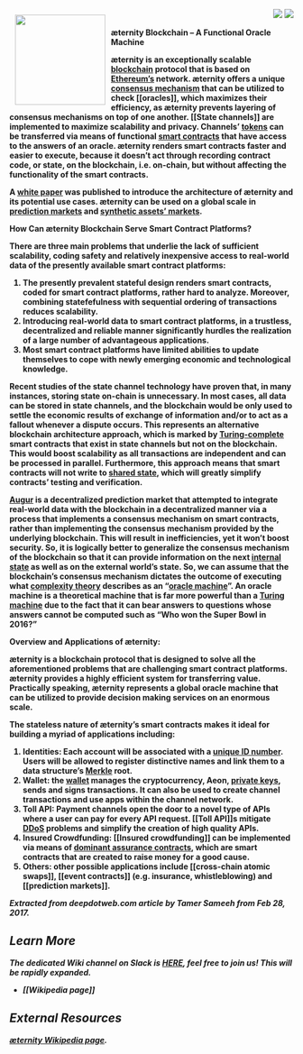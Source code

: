 <a href="http://www.aeternity.com/"><img width="160px" src="http://www.aeternity.com/user/themes/aeon/img/aeternity_logo.png" align="left" hspace="10" vspace="10"></a>

<p align = right><a target="_blank" href="https://twitter.com/intent/tweet?original_referer=https%3A%2F%2Fabout.twitter.com%2Fresources%2Fbuttons&text=Aeternity:%20scalable%20smart%20contracts%20interfacing%20with%20real%20world%20data&tw_p=tweetbutton&url=http%3A%2F%2Fwww.aeternity.com%2F&via=aetrnty"><img src="http://s30.postimg.org/j2q6ql27h/Tweet.png"></a>
<a target="_blank" href="https://twitter.com/aetrnty"> <img src="https://s24.postimg.org/4xcf9j8xh/Follow-_Twitter.jpg?2"></a>
</p>
<b>æternity Blockchain – A Functional Oracle Machine<p>

æternity is an exceptionally scalable [blockchain](https://en.wikipedia.org/wiki/Blockchain) protocol that is based on [Ethereum’s](https://en.wikipedia.org/wiki/Ethereum) network. æternity offers a unique [consensus mechanism](https://www.ibm.com/developerworks/cloud/library/cl-blockchain-basics-intro-bluemix-trs/) that can be utilized to check [[oracles]], which maximizes their efficiency, as æternity prevents layering of consensus mechanisms on top of one another. [[State channels]] are implemented to maximize scalability and privacy. Channels’ [tokens](http://cruiserselite.co.in/downloads/btech/materials/second%20sem/4/e-com/UNIT-3.pdf) can be transferred via means of functional [smart contracts](https://en.wikipedia.org/wiki/Smart_contract) that have access to the answers of an oracle. æternity renders smart contracts faster and easier to execute, because it doesn’t act through recording contract code, or state, on the blockchain, i.e. on-chain, but without affecting the functionality of the smart contracts.<p>

A [white paper](https://blockchain.aeternity.com/%C3%A6ternity-blockchain-whitepaper.pdf) was published to introduce the architecture of æternity and its potential use cases. æternity can be used on a global scale in [prediction markets](https://en.wikipedia.org/wiki/Prediction_market) and [synthetic assets’ markets](https://syntheticassets.wordpress.com/).<p>

<b>How Can æternity Blockchain Serve Smart Contract Platforms?<p>

There are three main problems that underlie the lack of sufficient scalability, coding safety and relatively inexpensive access to real-world data of the presently available smart contract platforms:<p>

<ol>
<li>The presently prevalent stateful design renders smart contracts, coded for smart contract platforms, rather hard to analyze. Moreover, combining statefefulness with sequential ordering of transactions reduces scalability.
<li>Introducing real-world data to smart contract platforms, in a trustless, decentralized and reliable manner significantly hurdles the realization of a large number of advantageous applications.
<li>Most smart contract platforms have limited abilities to update themselves to cope with newly emerging economic and technological knowledge.</ol><p>

Recent studies of the state channel technology have proven that, in many instances, storing state on-chain is unnecessary. In most cases, all data can be stored in state channels, and the blockchain would be only used to settle the economic results of exchange of information and/or to act as a fallout whenever a dispute occurs. This represents an alternative blockchain architecture approach, which is marked by [Turing-complete](https://en.wikipedia.org/wiki/Turing_completeness) smart contracts that exist in state channels but not on the blockchain. This would boost scalability as all transactions are independent and can be processed in parallel. Furthermore, this approach means that smart contracts will not write to [shared state](http://wiki.c2.com/?SharedStateConcurrency), which will greatly simplify contracts’ testing and verification.<p>

[Augur](https://en.wikipedia.org/wiki/Augur_(software)) is a decentralized prediction market that attempted to integrate real-world data with the blockchain in a decentralized manner via a process that implements a consensus mechanism on smart contracts, rather than implementing the consensus mechanism provided by the underlying blockchain. This will result in inefficiencies, yet it won’t boost security. So, it is logically better to generalize the consensus mechanism of the blockchain so that it can provide information on the next [internal state](https://www.cs.nmsu.edu/~rth/cs/cs177/map/intstate.html) as well as on the external world’s state. So, we can assume that the blockchain’s consensus mechanism dictates the outcome of executing what [complexity theory](https://en.wikipedia.org/wiki/Computational_complexity_theory) describes as an “[oracle machine](https://en.wikipedia.org/wiki/Oracle_machine)”. An oracle machine is a theoretical machine that is far more powerful than a [Turing machine](https://en.wikipedia.org/wiki/Turing_machine) due to the fact that it can bear answers to questions whose answers cannot be computed such as “Who won the Super Bowl in 2016?”<p>

<b>Overview and Applications of æternity:<p>

æternity is a blockchain protocol that is designed to solve all the aforementioned problems that are challenging smart contract platforms. æternity provides a highly efficient system for transferring value. Practically speaking, æternity represents a global oracle machine that can be utilized to provide decision making services on an enormous scale.<p>

The stateless nature of æternity’s smart contracts makes it ideal for building a myriad of applications including:<p>
1. Identities: Each account will be associated with a [unique ID number](https://en.wikipedia.org/wiki/Universally_unique_identifier). Users will be allowed to register distinctive names and link them to a data structure’s [Merkle](https://en.wikipedia.org/wiki/Merkle_tree) root.
2. Wallet: the [wallet](https://en.wikipedia.org/wiki/Wallet_(software)) manages the cryptocurrency, Aeon, [private keys](https://en.wikipedia.org/wiki/Public-key_cryptography), sends and signs transactions. It can also be used to create channel transactions and use apps within the channel network.
3. Toll API: Payment channels open the door to a novel type of APIs where a user can pay for every API request. [[Toll API]]s mitigate [DDoS](https://en.wikipedia.org/wiki/Distributed_denial-of-service_attacks_on_root_nameservers) problems and simplify the creation of high quality APIs.
4. Insured Crowdfunding: [[Insured crowdfunding]] can be implemented via means of [dominant assurance contracts](https://en.wikipedia.org/wiki/Assurance_contract#Dominant_assurance_contracts), which are smart contracts that are created to raise money for a good cause.
5. Others: other possible applications include [[cross-chain atomic swaps]], [[event contracts]] (e.g. insurance, whistleblowing) and [[prediction markets]].<p>

<i>Extracted from deepdotweb.com article by Tamer Sameeh from Feb 28, 2017. 

## Learn More
The dedicated Wiki channel on Slack is [HERE](https://pacific-beach-20900.herokuapp.com/), feel free to join us!
_This will be rapidly expanded._

* [[Wikipedia page]]

## External Resources
[æternity Wikipedia page](https://en.wikipedia.org/wiki/AEternity).

[Whitepaper_English]: Whitepaper_English
[Whitepaper_Korean (한국어)]: Whitepaper_Korean-(한국어)
[Whitepaper_Indonesia]: Whitepaper_Indonesia
[Whitepaper_French]: Whitepaper_French
[Whitepaper_Chinese]: Whitepaper_Chinese
[Whitepaper_Russian]: Whitepaper_Russian
[Whitepaper_Español]: Whitepaper_Español
[Whitepaper_Japanese]: Whitepaper_Japanese